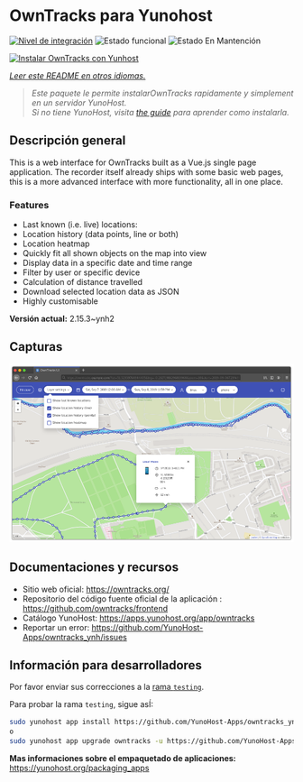 <!--
Este archivo README esta generado automaticamente<https://github.com/YunoHost/apps/tree/master/tools/readme_generator>
No se debe editar a mano.
-->

# OwnTracks para Yunohost

[![Nivel de integración](https://apps.yunohost.org/badge/integration/owntracks)](https://ci-apps.yunohost.org/ci/apps/owntracks/)
![Estado funcional](https://apps.yunohost.org/badge/state/owntracks)
![Estado En Mantención](https://apps.yunohost.org/badge/maintained/owntracks)

[![Instalar OwnTracks con Yunhost](https://install-app.yunohost.org/install-with-yunohost.svg)](https://install-app.yunohost.org/?app=owntracks)

*[Leer este README en otros idiomas.](./ALL_README.md)*

> *Este paquete le permite instalarOwnTracks rapidamente y simplement en un servidor YunoHost.*  
> *Si no tiene YunoHost, visita [the guide](https://yunohost.org/install) para aprender como instalarla.*

## Descripción general

This is a web interface for OwnTracks built as a Vue.js single page application. The recorder itself already ships with some basic web pages, this is a more advanced interface with more functionality, all in one place.

### Features

- Last known (i.e. live) locations:
- Location history (data points, line or both)
- Location heatmap
- Quickly fit all shown objects on the map into view
- Display data in a specific date and time range
- Filter by user or specific device
- Calculation of distance travelled
- Download selected location data as JSON
- Highly customisable


**Versión actual:** 2.15.3~ynh2

## Capturas

![Captura de OwnTracks](./doc/screenshots/screenshot.png)

## Documentaciones y recursos

- Sitio web oficial: <https://owntracks.org/>
- Repositorio del código fuente oficial de la aplicación : <https://github.com/owntracks/frontend>
- Catálogo YunoHost: <https://apps.yunohost.org/app/owntracks>
- Reportar un error: <https://github.com/YunoHost-Apps/owntracks_ynh/issues>

## Información para desarrolladores

Por favor enviar sus correcciones a la [rama `testing`](https://github.com/YunoHost-Apps/owntracks_ynh/tree/testing).

Para probar la rama `testing`, sigue asÍ:

```bash
sudo yunohost app install https://github.com/YunoHost-Apps/owntracks_ynh/tree/testing --debug
o
sudo yunohost app upgrade owntracks -u https://github.com/YunoHost-Apps/owntracks_ynh/tree/testing --debug
```

**Mas informaciones sobre el empaquetado de aplicaciones:** <https://yunohost.org/packaging_apps>
